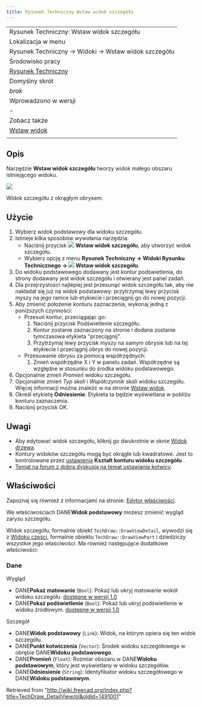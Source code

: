 ```yaml
---
title: Rysunek Techniczny Wstaw widok szczegółu
---
```

|  |
| --- |
| Rysunek Techniczny: Wstaw widok szczegółu |
| Lokalizacja w menu |
| Rysunek Techniczny → Widoki → Wstaw widok szczegółu |
| Środowisko pracy |
| [Rysunek Techniczny](/TechDraw_Workbench/pl "TechDraw Workbench/pl") |
| Domyślny skrót |
| *brak* |
| Wprowadzono w wersji |
| - |
| Zobacz także |
| [Wstaw widok](/TechDraw_View/pl "TechDraw View/pl") |
|  |

## Opis

Narzędzie **Wstaw widok szczegółu** tworzy widok małego obszaru istniejącego widoku.

![](/images/ViewDetail.png)

Widok szczegółu z okrągłym obrysem.

## Użycie

1. Wybierz widok podstawowy dla widoku szczegółu.
2. Istnieje kilka sposobów wywołania narzędzia:
   * Naciśnij przycisk ![](/images/TechDraw_DetailView.svg) **Wstaw widok szczegółu**, aby utworzyć widok szczegółu.
   * Wybierz opcję z menu **Rysunek Techniczny → Widoki Rysunku Technicznego → ![](/images/TechDraw_DetailView.svg) Wstaw widok szczegółu**.
3. Do widoku podstawowego dodawany jest kontur podświetlenia, do strony dodawany jest widok szczegółu i otwierany jest panel zadań.
4. Dla przejrzystości najlepiej jest przesunąć widok szczegółu tak, aby nie nakładał się już na widok podstawowy: przytrzymaj lewy przycisk myszy na jego ramce lub etykiecie i przeciągnij go do nowej pozycji.
5. Aby zmienić położenie konturu zaznaczenia, wykonaj jedną z poniższych czynności:
   * Przesuń kontur, przeciągając go:
     1. Naciśnij przycisk Podświetlenie szczegółu.
     2. Kontur zostanie zaznaczony na stronie i dodana zostanie tymczasowa etykieta "przeciągnij".
     3. Przytrzymaj lewy przycisk myszy na samym obrysie lub na tej etykiecie i przeciągnij obrys do nowej pozycji.
   * Przesuwanie obrysu za pomocą współrzędnych:
     1. Zmień współrzędne X i Y w panelu zadań. Współrzędne są względne w stosunku do środka widoku podstawowego.
6. Opcjonalnie zmień *Promień* widoku szczegółu.
7. Opcjonalnie zmień *Typ skali* i *Współczynnik skali* widoku szczegółu. Więcej informacji można znaleźć w na stronie [Wstaw widok](/TechDraw_View/pl#Właściwości "TechDraw View/pl").
8. Określ etykietę **Odniesienie**. Etykieta ta będzie wyświetlana w pobliżu konturu zaznaczenia.
9. Naciśnij przycisk OK.

## Uwagi

* Aby edytować widok szczegółu, kliknij go dwukrotnie w oknie [Widok drzewa](/Tree_view/pl "Tree view/pl").
* Kontury widoków szczegółu mogą być okrągłe lub kwadratowe. Jest to kontrolowane przez [ustawienia](/TechDraw_Preferences/pl#Adnotacje "TechDraw Preferences/pl") **Kształt konturu widoku szczegółu** .
* [Temat na forum z dobrą dyskusją na temat ustawiania kotwicy](https://www.forum.freecadweb.org/viewtopic.php?f=35&t=34055#p285281).

## Właściwości

Zapoznaj się również z informacjami na stronie: [Edytor właściwości](/Property_editor/pl "Property editor/pl").

We właściwościach DANE**Widok podstawowy** możesz zmienić wygląd zarysu szczegółu.

Widok szczegółu, formalnie obiekt `TechDraw::DrawViewDetail`, wywodzi się z [Widoku części](/TechDraw_View/pl#Właściwości_-_Widok_części "TechDraw View/pl"), formalnie obiektu `TechDraw::DrawViewPart` i dziedziczy wszystkie jego właściwości. Ma również następujące dodatkowe właściwości:

### Dane

Wygląd

* DANE**Pokaż matowanie** (`Bool`): Pokaż lub ukryj matowanie wokół widoku szczegółu. [dostępne w wersji 1.0](/Release_notes_1.0/pl "Release notes 1.0/pl")
* DANE**Pokaż podświetlenie** (`Bool`): Pokaż lub ukryj podświetlenie w widoku źródłowym. [dostępne w wersji 1.0](/Release_notes_1.0/pl "Release notes 1.0/pl")

Szczegół

* DANE**Widok podstawowy** (`Link`): Widok, na którym opiera się ten widok szczegółu.
* DANE**Punkt kotwiczenia** (`Vector`): Środek widoku szczegółowego w obrębie DANE**Widoku podstawowego**.
* DANE**Promień** (`Float`): Rozmiar obszaru w DANE**Widoku podstawowym**, który jest wyświetlany w widoku szczegółów.
* DANE**Odniesienie** (`String`): Identyfikator widoku szczegółowego w DANE**Widoku podstawowym**.

Retrieved from "<http://wiki.freecad.org/index.php?title=TechDraw_DetailView/pl&oldid=1491001>"